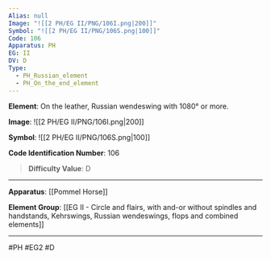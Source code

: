 ```yaml
---
Alias: null
Image: "![[2 PH/EG II/PNG/106I.png|200]]"
Symbol: "![[2 PH/EG II/PNG/106S.png|100]]"
Code: 106
Apparatus: PH
EG: II
DV: D
Type:
  - PH_Russian_element
  - PH_On_the_end_element
---
```

**Element**: On the leather, Russian wendeswing with 1080° or more.

**Image**:
![[2 PH/EG II/PNG/106I.png|200]]

**Symbol**:
![[2 PH/EG II/PNG/106S.png|100]]

**Code Identification Number**: 106

>**Difficulty Value**: D

___
**Apparatus**: [[Pommel Horse]]

**Element Group**: [[EG II - Circle and flairs, with and-or without spindles and handstands, Kehrswings, Russian wendeswings, flops and combined elements]]
___
#PH #EG2 #D
